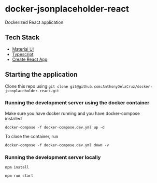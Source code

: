 # docker-jsonplaceholder-react

Dockerized React application

## Tech Stack

- [Material UI](https://material-ui.com/)
- [Typescript](https://www.typescriptlang.org/)
- [Create React App](https://github.com/facebook/create-react-app)

## Starting the application

 Clone this repo using 
`git clone git@github.com:AnthonyDelaCruz/docker-jsonplaceholder-react.git`

### Running the development server using the docker container

Make sure you have docker running and you have docker-compose installed
```
docker-compose -f docker-compose.dev.yml up -d
```
To close the container, run
```
docker-compose -f docker-compose.dev.yml down -v
```

### Running the development server locally
```
npm install

npm run start
```

